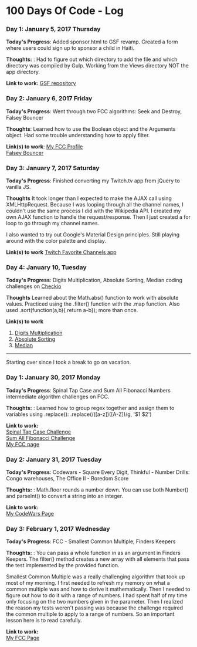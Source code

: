 # 100 Days Of Code - Log

### Day 1: January 5, 2017 Thursday

**Today's Progress**: Added sponsor.html to GSF revamp. Created a form where users could sign up to sponsor a child in Haiti.

**Thoughts:** : Had to figure out which directory to add the file and which directory was compiled by Gulp. Working from the Views directory NOT the app directory.

**Link to work:** [GSF repository](https://github.com/sunsplat/GSF)

### Day 2: January 6, 2017 Friday

**Today's Progress**: Went through two FCC algorithms: Seek and Destroy, Falsey Bouncer

**Thoughts**: Learned how to use the Boolean object and the Arguments object. Had some trouble understanding how to apply filter.

**Link(s) to work**: [My FCC Profile](https://www.freecodecamp.com/sunsplat)  
[Falsey Bouncer](https://www.freecodecamp.com/challenges/falsey-bouncer)

### Day 3: January 7, 2017 Saturday

**Today's Progress**: Finished converting my Twitch.tv app from jQuery to vanilla JS.

**Thoughts** It took longer than I expected to make the AJAX call using XMLHttpRequest. Because I was looping through all the channel names, I couldn't use the same process I did with the Wikipedia API. I created my own AJAX function to handle the request/response. Then I just created a for loop to go through my channel names.  

I also wanted to try out Google's Material Design principles. Still playing around with the color palette and display.  

**Link(s) to work**
[Twitch Favorite Channels app](https://github.com/sunsplat/fcc_twitch)

### Day 4: January 10, Tuesday

**Today's Progress**: Digits Multiplication, Absolute Sorting, Median coding challenges on [Checkio](https://js.checkio.org/)

**Thoughts** Learned about the Math.abs() function to work with absolute values. Practiced using the .filter() function with the .map function. Also used .sort(function(a,b){ return a-b}); more than once.

**Link(s) to work**
1. [Digits Multiplication](https://js.checkio.org/mission/digits-multiplication/publications/category/clear/)
2. [Absolute Sorting](https://js.checkio.org/mission/absolute-sorting/publications/category/clear/)  
3. [Median](https://js.checkio.org/mission/median/publications/category/clear/)

***  
Starting over since I took a break to go on vacation.  
  
### Day 1: January 30, 2017 Monday  
  
**Today's Progress**: Spinal Tap Case and Sum All Fibonacci Numbers intermediate algorithm challenges on FCC.  

**Thoughts:** : Learned how to group regex together and assign them to variables using .replace():
  .replace(/([a-z])([A-Z])/g, '$1 $2')

**Link to work:**  
[Spinal Tap Case Challenge](https://www.freecodecamp.com/challenges/spinal-tap-case)  
[Sum All Fibonacci Challenge](https://www.freecodecamp.com/challenges/sum-all-odd-fibonacci-numbers)  
[My FCC page](https://www.freecodecamp.com/sunsplat)  

### Day 2: January 31, 2017 Tuesday  
  
**Today's Progress**: Codewars - Square Every Digit, Thinkful - Number Drills: Congo warehouses, The Office II - Boredom Score  

**Thoughts:** : Math.floor rounds a number down. You can use both Number() and parseInt() to convert a string into an integer.

**Link to work:**  
[My CodeWars Page](https://www.codewars.com/users/sunsplat/completed)

### Day 3: February 1, 2017 Wednesday 
  
**Today's Progress**: FCC - Smallest Common Multiple, Finders Keepers

**Thoughts:** : You can pass a whole function in as an argument in Finders Keepers. The filter() method creates a new array with all elements that pass the test implemented by the provided function.  
  
Smallest Common Multiple was a really challenging algorithm that took up most of my morning. I first needed to refresh my memory on what a common multiple was and how to derive it mathematically. Then I needed to figure out how to do it with a range of numbers. I had spent half of my time only focusing on the two numbers given in the parameter. Then I realized the reason my tests weren't passing was because the challenge required the common multiple to apply to a range of numbers. So an important lesson here is to read carefully.  

**Link to work:**  
[My FCC Page](https://www.freecodecamp.com/sunsplat)
